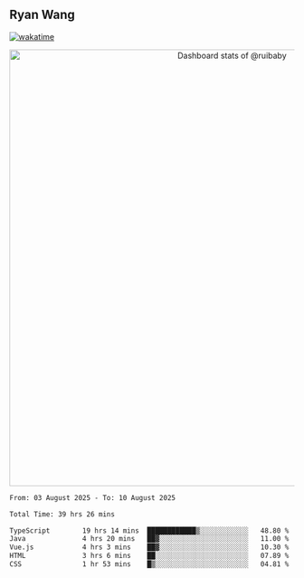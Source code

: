 ## Ryan Wang

[![wakatime](https://wakatime.com/badge/user/6f4ce45f-b03c-4eb3-b701-4b95e0885d94.svg)](https://wakatime.com/@6f4ce45f-b03c-4eb3-b701-4b95e0885d94)

<!-- Copy-paste in your Readme.md file -->

<a href="https://next.ossinsight.io/widgets/official/compose-user-dashboard-stats?user_id=21301288" target="_blank" style="display: block" align="center">
  <picture>
    <source media="(prefers-color-scheme: dark)" srcset="https://next.ossinsight.io/widgets/official/compose-user-dashboard-stats/thumbnail.png?user_id=21301288&image_size=auto&color_scheme=dark" width="771" height="auto">
    <img alt="Dashboard stats of @ruibaby" src="https://next.ossinsight.io/widgets/official/compose-user-dashboard-stats/thumbnail.png?user_id=21301288&image_size=auto&color_scheme=light" width="771" height="auto">
  </picture>
</a>

<!-- Made with [OSS Insight](https://ossinsight.io/) -->


<!--START_SECTION:waka-->

```txt
From: 03 August 2025 - To: 10 August 2025

Total Time: 39 hrs 26 mins

TypeScript        19 hrs 14 mins  ████████████▒░░░░░░░░░░░░   48.80 %
Java              4 hrs 20 mins   ██▓░░░░░░░░░░░░░░░░░░░░░░   11.00 %
Vue.js            4 hrs 3 mins    ██▓░░░░░░░░░░░░░░░░░░░░░░   10.30 %
HTML              3 hrs 6 mins    ██░░░░░░░░░░░░░░░░░░░░░░░   07.89 %
CSS               1 hr 53 mins    █▒░░░░░░░░░░░░░░░░░░░░░░░   04.81 %
```

<!--END_SECTION:waka-->
